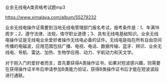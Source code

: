 业余无线电A类资格考试题mp3


https://www.ximalaya.com/album/55279232




业余无线电操作证需要到当地无线电管理部门报名考试，报考条件是：1、年满18周岁；2、遵守法律、法规，恪守职业道德；3、具有无线电基础知识。业余无线电操作证是无线电业余爱好者操作无线电必备的证件。无线电是指在所有自由空间传播的电磁波，应用范围包括广播、电视、电话、数据传输、蓝牙、辨识、业余无线电、导航、雷达、加热、生物学应用、动力、宇航动力和天文学。

 对于刚入门的爱好者而言，首先要获得A类操作证书，如果对短波感兴趣，则需要在获得操作证半年后申请参加B类能力验证，获得B类操作证书后才能在短波波段进行通联。
